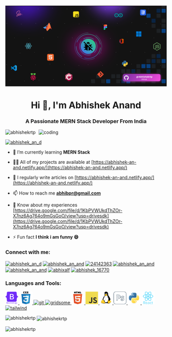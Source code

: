 ![logo](https://github.com/Abhishekrtp/Abhishekrtp/blob/main/Cover.png) 
<h1 align="center">Hi 👋, I'm Abhishek Anand</h1>
<h3 align="center">A Passionate MERN Stack Developer From India</h3>

<img align="right" alt="coding" width="400" src="https://user-images.githubusercontent.com/74038190/219923823-bf1ce878-c6b8-4faa-be07-93e6b1006521.gif">

<p align="left"> <img src="https://komarev.com/ghpvc/?username=abhishekrtp&label=Profile%20views&color=0e75b6&style=flat" alt="abhishekrtp" /> </p>

<p align="left"> <a href="https://twitter.com/abhishek_an_d" target="blank"><img src="https://img.shields.io/twitter/follow/abhishek_an_d?logo=twitter&style=for-the-badge" alt="abhishek_an_d" /></a> </p>

- 🌱 I’m currently learning **MERN Stack**

- 👨‍💻 All of my projects are available at [https://abhishek-an-and.netlify.app/](https://abhishek-an-and.netlify.app/)

- 📝 I regularly write articles on [https://abhishek-an-and.netlify.app/](https://abhishek-an-and.netlify.app/)

- 📫 How to reach me **abhibpr@gmail.com**

- 📄 Know about my experiences [https://drive.google.com/file/d/1KbPVWUkdThZOr-X7nz6Ag764o9mGsGoO/view?usp=drivesdk](https://drive.google.com/file/d/1KbPVWUkdThZOr-X7nz6Ag764o9mGsGoO/view?usp=drivesdk)

- ⚡ Fun fact **I think i am funny 😄**

<h3 align="left">Connect with me:</h3>
<p align="left">
<a href="https://twitter.com/abhishek_an_d" target="blank"><img align="center" src="https://raw.githubusercontent.com/rahuldkjain/github-profile-readme-generator/master/src/images/icons/Social/twitter.svg" alt="abhishek_an_d" height="30" width="40" /></a>
<a href="https://linkedin.com/in/abhishek_an_and" target="blank"><img align="center" src="https://raw.githubusercontent.com/rahuldkjain/github-profile-readme-generator/master/src/images/icons/Social/linked-in-alt.svg" alt="abhishek_an_and" height="30" width="40" /></a>
<a href="https://stackoverflow.com/users/24142363" target="blank"><img align="center" src="https://raw.githubusercontent.com/rahuldkjain/github-profile-readme-generator/master/src/images/icons/Social/stack-overflow.svg" alt="24142363" height="30" width="40" /></a>
<a href="https://instagram.com/abhishek_an_and" target="blank"><img align="center" src="https://raw.githubusercontent.com/rahuldkjain/github-profile-readme-generator/master/src/images/icons/Social/instagram.svg" alt="abhishek_an_and" height="30" width="40" /></a>
<a href="https://www.youtube.com/c/abhishek_an_and" target="blank"><img align="center" src="https://raw.githubusercontent.com/rahuldkjain/github-profile-readme-generator/master/src/images/icons/Social/youtube.svg" alt="abhishek_an_and" height="30" width="40" /></a>
<a href="https://auth.geeksforgeeks.org/user/abhixalf" target="blank"><img align="center" src="https://raw.githubusercontent.com/rahuldkjain/github-profile-readme-generator/master/src/images/icons/Social/geeks-for-geeks.svg" alt="abhixalf" height="30" width="40" /></a>
<a href="https://discord.gg/abhishek_16770" target="blank"><img align="center" src="https://raw.githubusercontent.com/rahuldkjain/github-profile-readme-generator/master/src/images/icons/Social/discord.svg" alt="abhishek_16770" height="30" width="40" /></a>
</p>

<h3 align="left">Languages and Tools:</h3>
<p align="left"> <a href="https://getbootstrap.com" target="_blank" rel="noreferrer"> <img src="https://raw.githubusercontent.com/devicons/devicon/master/icons/bootstrap/bootstrap-plain-wordmark.svg" alt="bootstrap" width="40" height="40"/> </a> <a href="https://www.w3schools.com/css/" target="_blank" rel="noreferrer"> <img src="https://raw.githubusercontent.com/devicons/devicon/master/icons/css3/css3-original-wordmark.svg" alt="css3" width="40" height="40"/> </a> <a href="https://git-scm.com/" target="_blank" rel="noreferrer"> <img src="https://www.vectorlogo.zone/logos/git-scm/git-scm-icon.svg" alt="git" width="40" height="40"/> </a> <a href="https://gridsome.org/" target="_blank" rel="noreferrer"> <img src="https://www.vectorlogo.zone/logos/gridsome/gridsome-icon.svg" alt="gridsome" width="40" height="40"/> </a> <a href="https://www.w3.org/html/" target="_blank" rel="noreferrer"> <img src="https://raw.githubusercontent.com/devicons/devicon/master/icons/html5/html5-original-wordmark.svg" alt="html5" width="40" height="40"/> </a> <a href="https://developer.mozilla.org/en-US/docs/Web/JavaScript" target="_blank" rel="noreferrer"> <img src="https://raw.githubusercontent.com/devicons/devicon/master/icons/javascript/javascript-original.svg" alt="javascript" width="40" height="40"/> </a> <a href="https://www.linux.org/" target="_blank" rel="noreferrer"> <img src="https://raw.githubusercontent.com/devicons/devicon/master/icons/linux/linux-original.svg" alt="linux" width="40" height="40"/> </a> <a href="https://www.photoshop.com/en" target="_blank" rel="noreferrer"> <img src="https://raw.githubusercontent.com/devicons/devicon/master/icons/photoshop/photoshop-line.svg" alt="photoshop" width="40" height="40"/> </a> <a href="https://www.python.org" target="_blank" rel="noreferrer"> <img src="https://raw.githubusercontent.com/devicons/devicon/master/icons/python/python-original.svg" alt="python" width="40" height="40"/> </a> <a href="https://reactjs.org/" target="_blank" rel="noreferrer"> <img src="https://raw.githubusercontent.com/devicons/devicon/master/icons/react/react-original-wordmark.svg" alt="react" width="40" height="40"/> </a> <a href="https://tailwindcss.com/" target="_blank" rel="noreferrer"> <img src="https://www.vectorlogo.zone/logos/tailwindcss/tailwindcss-icon.svg" alt="tailwind" width="40" height="40"/> </a> </p>

<p><img align="left" src="https://github-readme-stats.vercel.app/api/top-langs?username=abhishekrtp&show_icons=true&locale=en&layout=compact" alt="abhishekrtp" /></p>


<p>&nbsp;<img align="center" src="https://github-readme-stats.vercel.app/api?username=abhishekrtp&show_icons=true&locale=en" alt="abhishekrtp" /></p>

<p><img align="center" src="https://github-readme-streak-stats.herokuapp.com/?user=abhishekrtp&" alt="abhishekrtp" /></p>
